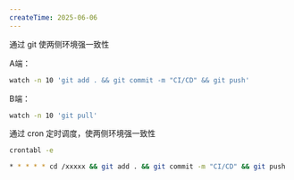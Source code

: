 ```yaml
---
createTime: 2025-06-06
---
```

通过 git 使两侧环境强一致性

A端：

```sh
watch -n 10 'git add . && git commit -m "CI/CD" && git push'
```



B端：

```sh
watch -n 10 'git pull'
```





通过 cron 定时调度，使两侧环境强一致性

```sh
crontabl -e

* * * * * cd /xxxxx && git add . && git commit -m "CI/CD" && git push
```

